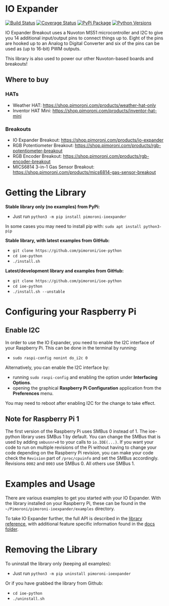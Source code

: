 # IO Expander

[![Build Status](https://travis-ci.com/pimoroni/ioe-python.svg?branch=master)](https://travis-ci.com/pimoroni/ioe-python)
[![Coverage Status](https://coveralls.io/repos/github/pimoroni/ioe-python/badge.svg?branch=master)](https://coveralls.io/github/pimoroni/ioe-python?branch=master)
[![PyPi Package](https://img.shields.io/pypi/v/pimoroni-ioexpander.svg)](https://pypi.python.org/pypi/pimoroni-ioexpander)
[![Python Versions](https://img.shields.io/pypi/pyversions/pimoroni-ioexpander.svg)](https://pypi.python.org/pypi/pimoroni-ioexpander)

IO Expander Breakout uses a Nuvoton MS51 microcontroller and I2C to give you 14 additional input/output pins to connect things up to. Eight of the pins are hooked up to an Analog to Digital Converter and six of the pins can be used as (up to 16-bit) PWM outputs.

This library is also used to power our other Nuvoton-based boards and breakouts!

## Where to buy

### HATs

* Weather HAT: https://shop.pimoroni.com/products/weather-hat-only
* Inventor HAT Mini: https://shop.pimoroni.com/products/inventor-hat-mini


### Breakouts

* IO Expander Breakout: https://shop.pimoroni.com/products/io-expander
* RGB Potentiometer Breakout: https://shop.pimoroni.com/products/rgb-potentiometer-breakout
* RGB Encoder Breakout: https://shop.pimoroni.com/products/rgb-encoder-breakout
* MICS6814 3-in-1 Gas Sensor Breakout: https://shop.pimoroni.com/products/mics6814-gas-sensor-breakout


# Getting the Library

**Stable library only (no examples) from PyPi:**

* Just run `python3 -m pip install pimoroni-ioexpander`

In some cases you may need to install pip with: `sudo apt install python3-pip`

**Stable library, with latest examples from GitHub:**

* `git clone https://github.com/pimoroni/ioe-python`
* `cd ioe-python`
* `./install.sh`

**Latest/development library and examples from GitHub:**

* `git clone https://github.com/pimoroni/ioe-python`
* `cd ioe-python`
* `./install.sh --unstable`


# Configuring your Raspberry Pi

## Enable I2C

In order to use the IO Expander, you need to enable the I2C interface of your Raspberry Pi. This can be done in the terminal by running:

* `sudo raspi-config nonint do_i2c 0`

Alternatively, you can enable the I2C interface by:
* running `sudo raspi-config` and enabling the option under **Interfacing Options**.
* opening the graphical **Raspberry Pi Configuration** application from the **Preferences** menu.

You may need to reboot after enabling I2C for the change to take effect.

## Note for Raspberry Pi 1

The first version of the Raspberry Pi uses SMBus 0 instead of 1. The ioe-python library uses SMBus 1 by default.
You can change the SMBus that is used by adding `smbusnr=0` to your calls to `io.IOE(...)`. If you want your code to run on multiple revisions of the Pi without having to change your code depending on the Raspberry Pi revision, you can make your code check the `Revision` part of `/proc/cpuinfo` and set the SMBus accordingly. Revisions `0002` and `0003` use SMBus 0. All others use SMBus 1.

# Examples and Usage

There are various examples to get you started with your IO Expander. With the library installed on your Raspberry Pi, these can be found in the `~/Pimoroni/pimoroni-ioexpander/examples` directory.

To take IO Expander further, the full API is described in the [library reference](/REFERENCE.md), with additional feature specific information found in the [docs folder](/docs).


# Removing the Library

To uninstall the library only (keeping all examples):

* Just run `python3 -m pip uninstall pimoroni-ioexpander`

Or if you have grabbed the library from Github:

* `cd ioe-python`
* `./uninstall.sh`
